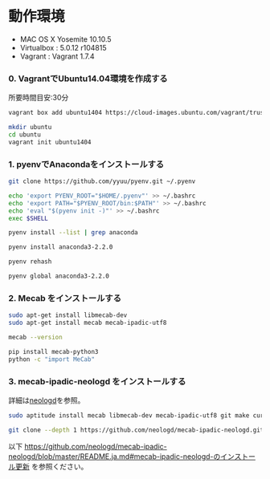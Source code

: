 
# 動作環境

- MAC OS X Yosemite 10.10.5
- Virtualbox : 5.0.12 r104815
- Vagrant : Vagrant 1.7.4

### 0. VagrantでUbuntu14.04環境を作成する
所要時間目安:30分
```bash
vagrant box add ubuntu1404 https://cloud-images.ubuntu.com/vagrant/trusty/current/trusty-server-cloudimg-amd64-vagrant-disk1.box

mkdir ubuntu
cd ubuntu
vagrant init ubuntu1404
```

### 1. pyenvでAnacondaをインストールする

```bash
git clone https://github.com/yyuu/pyenv.git ~/.pyenv

echo 'export PYENV_ROOT="$HOME/.pyenv"' >> ~/.bashrc
echo 'export PATH="$PYENV_ROOT/bin:$PATH"' >> ~/.bashrc
echo 'eval "$(pyenv init -)"' >> ~/.bashrc
exec $SHELL

pyenv install --list | grep anaconda

pyenv install anaconda3-2.2.0

pyenv rehash

pyenv global anaconda3-2.2.0
```

### 2. Mecab をインストールする

```bash
sudo apt-get install libmecab-dev
sudo apt-get install mecab mecab-ipadic-utf8

mecab --version

pip install mecab-python3
python -c "import MeCab"
```

### 3. mecab-ipadic-neologd をインストールする

詳細は[neologd](https://github.com/neologd/mecab-ipadic-neologd/blob/master/README.ja.md)を参照。

```bash
sudo aptitude install mecab libmecab-dev mecab-ipadic-utf8 git make curl xz-utils

git clone --depth 1 https://github.com/neologd/mecab-ipadic-neologd.git
```

以下 https://github.com/neologd/mecab-ipadic-neologd/blob/master/README.ja.md#mecab-ipadic-neologd-のインストール更新 を参照ください。
